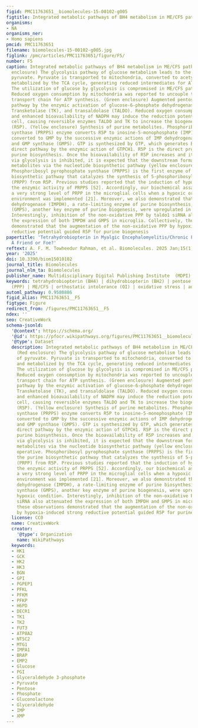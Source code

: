 ```yaml
---
figid: PMC11763651__biomolecules-15-00102-g005
figtitle: Integrated metabolic pathways of BH4 metabolism in ME/CFS pathogenesis
organisms:
- NA
organisms_ner:
- Homo sapiens
pmcid: PMC11763651
filename: biomolecules-15-00102-g005.jpg
figlink: /pmc/articles/PMC11763651/figure/F5/
number: F5
caption: Integrated metabolic pathways of BH4 metabolism in ME/CFS pathogenesis. (Red
  enclosure) The glycolysis pathway of glucose metabolism leads to the formation of
  pyruvate. Pyruvate is transported to mitochondria, converted to acetyl CoA, and
  metabolized by the TCA cycle, generating reduced intermediates for ATP production.
  The utilization of glucose by glycolysis is compromised in ME/CFS pathogenesis.
  Reduced oxygen consumption by mitochondria was reported to uncouple the electron
  transport chain for ATP synthesis. (Green enclosure) Augmented pentose phosphate
  pathway by the enzymic activation of glucose-6-phosphate dehydrogenase (G6PDH),
  Transketolase (TK), and transaldolase (TALDO). Reduced oxygen consumption by mitochondria
  and enhanced bioavailability of NADPH may induce the reduction potential in the
  cell, causing reversible enzymes TALDO and TK to increase the biogenesis of ribose-5-phosphate
  (R5P). (Yellow enclosure) Synthesis of purine metabolites. Phosphoribosyl pyrophosphate
  synthase (PRPPS) enzyme converts R5P to inosine-5-monophosphate (IMP), which is
  converted to GMP by the successive enzymic actions of IMP dehydrogenase (IMPDH)
  and GMP synthase (GMPS). GTP is synthesized by GTP, which generates BH4 via the
  direct pathway by the enzymic action of GTPCH1. R5P is the direct precursor for
  purine biosynthesis. Once the bioavailability of R5P increases and its utilization
  via glycolysis is inhibited, it is expected that the downstream formation of purine
  metabolites via the nucleotide biosynthetic pathway (yellow enclosure) will be operative.
  Phosphoribosyl pyrophosphate synthase (PRPPS) is the first enzyme of the purine
  biosynthetic pathway that catalyzes the synthesis of 5-phosphoribosyl-1-pyrophosphate
  (PRPP) from R5P. Previous studies reported that the induction of hypoxia enhanced
  the enzymic activity of PRPPS [52]. Accordingly, our biochemical assay also identified
  a very strong level of PRPP in the microglial cells when a hypoxic or less-oxygenated
  environment was implemented [21]. Moreover, we also demonstrated that inosine-5-monophosphate
  dehydrogenase (IMPDH), a rate-limiting enzyme of purine biosynthesis, and GMP synthase
  (GMPS), another key enzyme of purine biogenesis, were upregulated in hypoxic condition.
  Interestingly, inhibition of the non-oxidative PPP by taldo1 siRNA also attenuated
  the expression of both IMPDH and GMPS in microglia. Collectively, these observations
  demonstrated that the augmentation of the non-oxidative PPP by hypoxia-induced strong
  reductive potential guided R5P for purine biogenesis
papertitle: 'Tetrahydrobiopterin in Myalgic Encephalomyelitis/Chronic Fatigue Syndrome:
  A Friend or Foe?'
reftext: A. F. M. Towheedur Rahman, et al. Biomolecules. 2025 Jan;15(1).
year: '2025'
doi: 10.3390/biom15010102
journal_title: Biomolecules
journal_nlm_ta: Biomolecules
publisher_name: Multidisciplinary Digital Publishing Institute  (MDPI)
keywords: tetrahydrobiopterin (BH4) | dihydrobiopterin (BH2) | pentose phosphate pathway
  (PPP) | ME/CFS | orthostatic intolerance (OI) | oxidative stress | autophagy
automl_pathway: 0.9580886
figid_alias: PMC11763651__F5
figtype: Figure
redirect_from: /figures/PMC11763651__F5
ndex: ''
seo: CreativeWork
schema-jsonld:
  '@context': https://schema.org/
  '@id': https://pfocr.wikipathways.org/figures/PMC11763651__biomolecules-15-00102-g005.html
  '@type': Dataset
  description: Integrated metabolic pathways of BH4 metabolism in ME/CFS pathogenesis.
    (Red enclosure) The glycolysis pathway of glucose metabolism leads to the formation
    of pyruvate. Pyruvate is transported to mitochondria, converted to acetyl CoA,
    and metabolized by the TCA cycle, generating reduced intermediates for ATP production.
    The utilization of glucose by glycolysis is compromised in ME/CFS pathogenesis.
    Reduced oxygen consumption by mitochondria was reported to uncouple the electron
    transport chain for ATP synthesis. (Green enclosure) Augmented pentose phosphate
    pathway by the enzymic activation of glucose-6-phosphate dehydrogenase (G6PDH),
    Transketolase (TK), and transaldolase (TALDO). Reduced oxygen consumption by mitochondria
    and enhanced bioavailability of NADPH may induce the reduction potential in the
    cell, causing reversible enzymes TALDO and TK to increase the biogenesis of ribose-5-phosphate
    (R5P). (Yellow enclosure) Synthesis of purine metabolites. Phosphoribosyl pyrophosphate
    synthase (PRPPS) enzyme converts R5P to inosine-5-monophosphate (IMP), which is
    converted to GMP by the successive enzymic actions of IMP dehydrogenase (IMPDH)
    and GMP synthase (GMPS). GTP is synthesized by GTP, which generates BH4 via the
    direct pathway by the enzymic action of GTPCH1. R5P is the direct precursor for
    purine biosynthesis. Once the bioavailability of R5P increases and its utilization
    via glycolysis is inhibited, it is expected that the downstream formation of purine
    metabolites via the nucleotide biosynthetic pathway (yellow enclosure) will be
    operative. Phosphoribosyl pyrophosphate synthase (PRPPS) is the first enzyme of
    the purine biosynthetic pathway that catalyzes the synthesis of 5-phosphoribosyl-1-pyrophosphate
    (PRPP) from R5P. Previous studies reported that the induction of hypoxia enhanced
    the enzymic activity of PRPPS [52]. Accordingly, our biochemical assay also identified
    a very strong level of PRPP in the microglial cells when a hypoxic or less-oxygenated
    environment was implemented [21]. Moreover, we also demonstrated that inosine-5-monophosphate
    dehydrogenase (IMPDH), a rate-limiting enzyme of purine biosynthesis, and GMP
    synthase (GMPS), another key enzyme of purine biogenesis, were upregulated in
    hypoxic condition. Interestingly, inhibition of the non-oxidative PPP by taldo1
    siRNA also attenuated the expression of both IMPDH and GMPS in microglia. Collectively,
    these observations demonstrated that the augmentation of the non-oxidative PPP
    by hypoxia-induced strong reductive potential guided R5P for purine biogenesis
  license: CC0
  name: CreativeWork
  creator:
    '@type': Organization
    name: WikiPathways
  keywords:
  - HK1
  - GCK
  - HK2
  - HK3
  - BGN
  - GPI
  - PGPEP1
  - PFKL
  - PFKM
  - PFKP
  - H6PD
  - DECR1
  - TK1
  - TK2
  - FUT3
  - ATP8A2
  - NT5C2
  - MTG1
  - IMPA1
  - BRAP
  - EMP2
  - Glucose
  - PGI
  - Glyceraldehyde 3-phosphate
  - Pyruvate
  - Pentose
  - Phosphate
  - Gluconolactone
  - Glyceraldehyde
  - IMP
  - XMP
---
```

